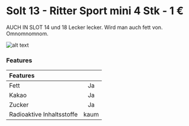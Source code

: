 # Solt 13 - Ritter Sport mini 4 Stk -  1 &euro;

AUCH IN SLOT 14 und 18
Lecker lecker. Wird man auch fett von. Omnomnomnom.

![alt text](https://github.com/zerocity/metalabAutomat/raw/master/jpg/1.jpg "Logo Title Text 1")

### Features

| Features  | |
| :------------ |:---------------:|
| Fett  | Ja  |
| Kakao  | Ja  |
| Zucker  | Ja  |
| Radioaktive Inhaltsstoffe  | kaum  |
